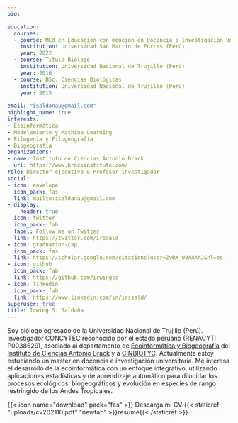 ```yaml
---
bio: 

education:
  courses:
  - course: MEd en Educación con mención en Docencia e Investigación Universitaria
    institution: Universidad San Martín de Porres (Perú)
    year: 2022
  - course: Titulo Biólogo
    institution: Universidad Nacional de Trujillo (Perú)
    year: 2016
  - course: BSc. Ciencias Biológicas
    institution: Universidad Nacional de Trujillo (Perú)
    year: 2015
  
email: "isaldanau@gmail.com"
highlight_name: true
interests:
- Ecoinformática
- Modelamiento y Machine Learning
- Filogenia y Filogeografía
- Biogeografía
organizations:
- name: Instituto de Ciencias Antonio Brack
  url: https://www.brackinstitute.com/
role: Director ejecutivo & Profesor investigador
social:
- icon: envelope
  icon_pack: fas
  link: mailto:isaldanau@gmail.com
- display:
    header: true
  icon: twitter
  icon_pack: fab
  label: Follow me on Twitter
  link: https://twitter.com/irssald
- icon: graduation-cap
  icon_pack: fas
  link: https://scholar.google.com/citations?user=ZvRX_U0AAAAJ&hl=es
- icon: github
  icon_pack: fab
  link: https://github.com/irwingss
- icon: linkedin
  icon_pack: fab
  link: https://www.linkedin.com/in/irssald/
superuser: true
title: Irwing S. Saldaña
---
```


Soy biólogo egresado de la Universidad Nacional de Trujillo (Perú). Investigador CONCYTEC reconocido por el estado peruano (RENACYT: P0038629), asociado al departamento de [Ecoinformática y Biogeografía](https://www.brackinstitute.com/ecoinformatica) del [Instituto de Ciencias Antonio Brack](https://www.brackinstitute.com/) y a [CINBIOTYC](https://web.facebook.com/cinbiotyc/). Actualmente estoy estudiando un master en docencia e investigación universitaria. Me interesa el desarrollo de la ecoinformática con un enfoque integrativo, utilizando aplicaciones estadísticas y de aprendizaje automático para dilucidar los procesos ecológicos, biogeográficos y evolución en especies de rango restringido de los Andes Tropicales.

{{< icon name="download" pack="fas" >}} Descarga mi CV {{< staticref "uploads/cv202110.pdf" "newtab" >}}resumé{{< /staticref >}}.
